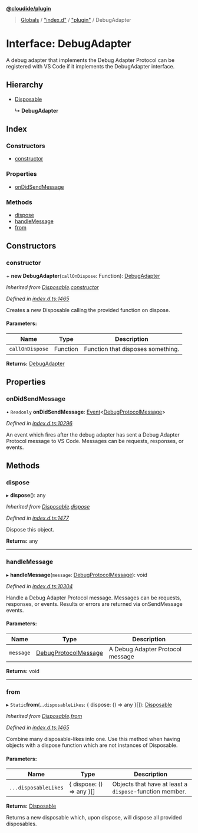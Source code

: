 **[@cloudide/plugin](../README.md)**

> [Globals](../README.md) / ["index.d"](../modules/_index_d_.md) / ["plugin"](../modules/_index_d_._plugin_.md) / DebugAdapter

# Interface: DebugAdapter

A debug adapter that implements the Debug Adapter Protocol can be registered with VS Code if it implements the DebugAdapter interface.

## Hierarchy

* [Disposable](../classes/_index_d_._plugin_.disposable.md)

  ↳ **DebugAdapter**

## Index

### Constructors

* [constructor](_index_d_._plugin_.debugadapter.md#constructor)

### Properties

* [onDidSendMessage](_index_d_._plugin_.debugadapter.md#ondidsendmessage)

### Methods

* [dispose](_index_d_._plugin_.debugadapter.md#dispose)
* [handleMessage](_index_d_._plugin_.debugadapter.md#handlemessage)
* [from](_index_d_._plugin_.debugadapter.md#from)

## Constructors

### constructor

\+ **new DebugAdapter**(`callOnDispose`: Function): [DebugAdapter](_index_d_._plugin_.debugadapter.md)

*Inherited from [Disposable](../classes/_index_d_._plugin_.disposable.md).[constructor](../classes/_index_d_._plugin_.disposable.md#constructor)*

*Defined in [index.d.ts:1465](https://github.com/huaweicloud/cloudide-plugin-api/blob/1ab5ef8/index.d.ts#L1465)*

Creates a new Disposable calling the provided function
on dispose.

#### Parameters:

Name | Type | Description |
------ | ------ | ------ |
`callOnDispose` | Function | Function that disposes something.  |

**Returns:** [DebugAdapter](_index_d_._plugin_.debugadapter.md)

## Properties

### onDidSendMessage

• `Readonly` **onDidSendMessage**: [Event](_index_d_._plugin_.event.md)\<[DebugProtocolMessage](_index_d_._plugin_.debugprotocolmessage.md)>

*Defined in [index.d.ts:10296](https://github.com/huaweicloud/cloudide-plugin-api/blob/1ab5ef8/index.d.ts#L10296)*

An event which fires after the debug adapter has sent a Debug Adapter Protocol message to VS Code.
Messages can be requests, responses, or events.

## Methods

### dispose

▸ **dispose**(): any

*Inherited from [Disposable](../classes/_index_d_._plugin_.disposable.md).[dispose](../classes/_index_d_._plugin_.disposable.md#dispose)*

*Defined in [index.d.ts:1477](https://github.com/huaweicloud/cloudide-plugin-api/blob/1ab5ef8/index.d.ts#L1477)*

Dispose this object.

**Returns:** any

___

### handleMessage

▸ **handleMessage**(`message`: [DebugProtocolMessage](_index_d_._plugin_.debugprotocolmessage.md)): void

*Defined in [index.d.ts:10304](https://github.com/huaweicloud/cloudide-plugin-api/blob/1ab5ef8/index.d.ts#L10304)*

Handle a Debug Adapter Protocol message.
Messages can be requests, responses, or events.
Results or errors are returned via onSendMessage events.

#### Parameters:

Name | Type | Description |
------ | ------ | ------ |
`message` | [DebugProtocolMessage](_index_d_._plugin_.debugprotocolmessage.md) | A Debug Adapter Protocol message  |

**Returns:** void

___

### from

▸ `Static`**from**(...`disposableLikes`: { dispose: () => any  }[]): [Disposable](../classes/_index_d_._plugin_.disposable.md)

*Inherited from [Disposable](../classes/_index_d_._plugin_.disposable.md).[from](../classes/_index_d_._plugin_.disposable.md#from)*

*Defined in [index.d.ts:1465](https://github.com/huaweicloud/cloudide-plugin-api/blob/1ab5ef8/index.d.ts#L1465)*

Combine many disposable-likes into one. Use this method
when having objects with a dispose function which are not
instances of Disposable.

#### Parameters:

Name | Type | Description |
------ | ------ | ------ |
`...disposableLikes` | { dispose: () => any  }[] | Objects that have at least a `dispose`-function member. |

**Returns:** [Disposable](../classes/_index_d_._plugin_.disposable.md)

Returns a new disposable which, upon dispose, will
dispose all provided disposables.
